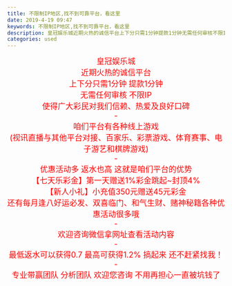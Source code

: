 ```yaml
---
title: 不限制IP地区,找不到可靠平台，看这里
date: 2019-4-19 09:47
keywords: 不限制IP地区,找不到可靠平台，看这里
description: 皇冠娱乐城近期火热的诚信平台上下分只需1分钟提款1分钟无需任何审核不限IP使得广大彩民对我们信赖、热爱及良好口碑-咱们平台有各种线上游戏(视讯直播与其他平台对接、百家乐、彩票游戏、体育赛事、电子游艺和棋牌游戏)-优惠活动多返水也高这就是咱们
categories: used
---
```

<td class="t_f" id="postmessage_3546528">

<div align="center"><font style="font-size:16px"><font style="background-color:white"><font size="4"><font color="#ff0000">皇冠娱乐城</font></font></font></font></div><div align="center"><font style="font-size:16px"><font style="background-color:white"><font size="4"><font color="#ff0000">近期火热的诚信平台</font></font></font></font></div><div align="center"><font style="font-size:16px"><font style="background-color:white"><font size="4"><font color="#ff0000">上下分只需1分钟 提款1分钟</font></font></font></font></div><div align="center"><font style="font-size:16px"><font style="background-color:white"><font size="4"><font color="#ff0000">无需任何审核 不限IP</font></font></font></font></div><div align="center"><font style="font-size:16px"><font style="background-color:white"><font size="4"><font color="#ff0000">使得广大彩民对我们信赖、热爱及良好口碑</font></font></font></font></div><div align="center"><font style="font-size:16px"><font style="background-color:white"><font size="4"><font color="#ff0000">-</font></font></font></font></div><div align="center"><font style="font-size:16px"><font style="background-color:white"><font size="4"><font color="#ff0000">咱们平台有各种线上游戏</font></font></font></font></div><div align="center"><font style="font-size:16px"><font style="background-color:white"><font size="4"><font color="#ff0000">(视讯直播与其他平台对接、百家乐、彩票游戏、体育赛事、电子游艺和棋牌游戏)</font></font></font></font></div><div align="center"><font style="font-size:16px"><font style="background-color:white"><font size="4"><font color="#ff0000">-</font></font></font></font></div><div align="center"><font style="font-size:16px"><font style="background-color:white"><font size="4"><font color="#ff0000">优惠活动多 返水也高 这就是咱们平台的优势</font></font></font></font></div><div align="center"><font style="font-size:16px"><font style="background-color:white"><font size="4"><font color="#ff0000">【七天乐彩金】第一天赠送1%彩金跳起~封顶4%</font></font></font></font></div><div align="center"><font style="font-size:16px"><font style="background-color:white"><font size="4"><font color="#ff0000">【新人小礼】小充值350元赠送45元彩金</font></font></font></font></div><div align="center"><font style="font-size:16px"><font style="background-color:white"><font size="4"><font color="#ff0000">还有每月逢八好运必发、双喜临门、和气生财、赌神秘籍各种优惠活动很多哦</font></font></font></font></div><div align="center"><font style="font-size:16px"><font style="background-color:white"><font size="4"><font color="#ff0000">-</font></font></font></font></div><div align="center"><font style="font-size:16px"><font style="background-color:white"><font size="4"><font color="#ff0000">欢迎咨询微信拿网址查看活动内容</font></font></font></font></div><div align="center"><font style="font-size:16px"><font style="background-color:white"><font size="4"><font color="#ff0000">-</font></font></font></font></div><div align="center"><font style="font-size:16px"><font style="background-color:white"><font size="4"><font color="#ff0000">最低返水可以获得0.7 最高可获得1.2% 搞起来 还不赶紧找我！</font></font></font></font></div><div align="center"><font style="font-size:16px"><font style="background-color:white"><font size="4"><font color="#ff0000">-</font></font></font></font></div><div align="center"><font style="font-size:16px"><font style="background-color:white"><font size="4"><font color="#ff0000">专业带赢团队 分析团队 欢迎您咨询 不用再担心一直被坑钱了</font></font></font></font></div><br/>
</td>
